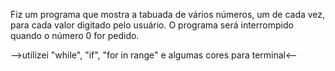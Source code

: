  Fiz um programa que mostra a tabuada de vários números, um de cada vez, para cada valor digitado pelo usuário. O programa será interrompido quando o número 0 for pedido.

-->utilizei "while", "if", "for in range" e algumas cores para terminal<--
